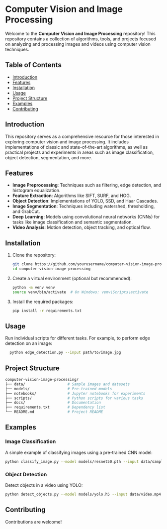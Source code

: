 # Computer Vision and Image Processing

Welcome to the **Computer Vision and Image Processing** repository! This repository contains a collection of algorithms, tools, and projects focused on analyzing and processing images and videos using computer vision techniques.

## Table of Contents

- [Introduction](#introduction)
- [Features](#features)
- [Installation](#installation)
- [Usage](#usage)
- [Project Structure](#project-structure)
- [Examples](#examples)
- [Contributing](#contributing)


## Introduction

This repository serves as a comprehensive resource for those interested in exploring computer vision and image processing. It includes implementations of classic and state-of-the-art algorithms, as well as practical projects and experiments in areas such as image classification, object detection, segmentation, and more.

## Features

- **Image Preprocessing**: Techniques such as filtering, edge detection, and histogram equalization.
- **Feature Extraction**: Algorithms like SIFT, SURF, and HOG.
- **Object Detection**: Implementations of YOLO, SSD, and Haar Cascades.
- **Image Segmentation**: Techniques including watershed, thresholding, and GrabCut.
- **Deep Learning**: Models using convolutional neural networks (CNNs) for tasks like image classification and semantic segmentation.
- **Video Analysis**: Motion detection, object tracking, and optical flow.

## Installation

1. Clone the repository:
   ```bash
   git clone https://github.com/yourusername/computer-vision-image-processing.git
   cd computer-vision-image-processing 


2. Create a virtual environment (optional but recommended):
    ```bash
    python -m venv venv
    source venv/bin/activate  # On Windows: venv\Scripts\activate

3. Install the required packages:
   ```bash
   pip install -r requirements.txt

## Usage
Run individual scripts for different tasks. For example, to perform edge detection on an image:
```bash
  python edge_detection.py --input path/to/image.jpg
```

 ## Project Structure

 ```bash
computer-vision-image-processing/
├── data/                   # Sample images and datasets
├── models/                 # Pre-trained models
├── notebooks/              # Jupyter notebooks for experiments
├── scripts/                # Python scripts for various tasks
├── docs/                   # Documentation
├── requirements.txt        # Dependency list
└── README.md               # Project README
```
## Examples
### Image Classification
  A simple example of classifying images using a pre-trained CNN model:

  ```bash
python classify_image.py --model models/resnet50.pth --input data/sample.jpg
```
### Object Detection
Detect objects in a video using YOLO:

```bash
python detect_objects.py --model models/yolo.h5 --input data/video.mp4
```

## Contributing
Contributions are welcome! 





